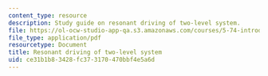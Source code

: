 ```yaml
---
content_type: resource
description: Study guide on resonant driving of two-level system.
file: https://ol-ocw-studio-app-qa.s3.amazonaws.com/courses/5-74-introductory-quantum-mechanics-ii-spring-2009/ce31b1b83428fc373170470bbf4e5a6d_MIT5_74s09_study01.pdf
file_type: application/pdf
resourcetype: Document
title: Resonant driving of two-level system
uid: ce31b1b8-3428-fc37-3170-470bbf4e5a6d
---
```

